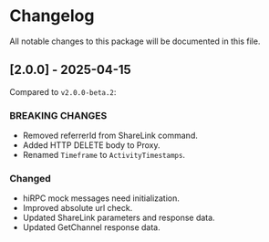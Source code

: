 # Changelog

All notable changes to this package will be documented in this file.

## [2.0.0] - 2025-04-15

Compared to `v2.0.0-beta.2`:

### BREAKING CHANGES

- Removed referrerId from ShareLink command.
- Added HTTP DELETE body to Proxy.
- Renamed `Timeframe` to `ActivityTimestamps`.

### Changed

- hiRPC mock messages need initialization.
- Improved absolute url check.
- Updated ShareLink parameters and response data.
- Updated GetChannel response data.